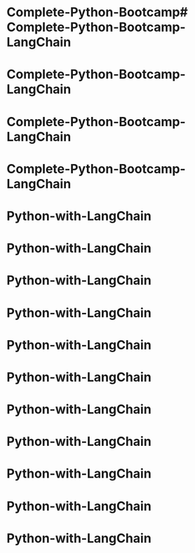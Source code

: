 # Complete-Python-Bootcamp# Complete-Python-Bootcamp-LangChain
# Complete-Python-Bootcamp-LangChain
# Complete-Python-Bootcamp-LangChain
# Complete-Python-Bootcamp-LangChain
# Python-with-LangChain
# Python-with-LangChain
# Python-with-LangChain
# Python-with-LangChain
# Python-with-LangChain
# Python-with-LangChain
# Python-with-LangChain
# Python-with-LangChain
# Python-with-LangChain
# Python-with-LangChain
# Python-with-LangChain
